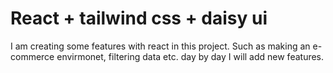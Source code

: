 # React + tailwind css + daisy ui

I am creating some features with react in this project.
Such as making an e-commerce envirmonet, filtering data etc.
day by day I will add new features.
